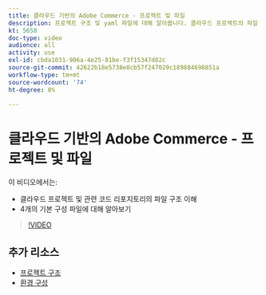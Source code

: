 ```yaml
---
title: 클라우드 기반의 Adobe Commerce - 프로젝트 및 파일
description: 프로젝트 구조 및 yaml 파일에 대해 알아봅니다. 클라우드 프로젝트의 파일 구조와 필요한 모든 저장소를 이해합니다.
kt: 5658
doc-type: video
audience: all
activity: use
exl-id: cbda1031-906a-4e25-81be-f3f15347d82c
source-git-commit: 42622b18e5738e8cb57f247029c189884698851a
workflow-type: tm+mt
source-wordcount: '74'
ht-degree: 0%

---
```


# 클라우드 기반의 Adobe Commerce - 프로젝트 및 파일

이 비디오에서는:

- 클라우드 프로젝트 및 관련 코드 리포지토리의 파일 구조 이해
- 4개의 기본 구성 파일에 대해 알아보기

>[!VIDEO](https://video.tv.adobe.com/v/35694?quality=12&learn=on)

## 추가 리소스

- [프로젝트 구조](https://devdocs.magento.com/cloud/project/project-start.html)
- [환경 구성](https://devdocs.magento.com/cloud/env/environments.html)
